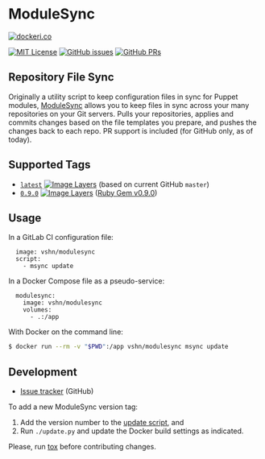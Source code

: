 ModuleSync
==========

[![dockeri.co](http://dockeri.co/image/vshn/modulesync)](https://hub.docker.com/r/vshn/modulesync/)

[![MIT License](https://img.shields.io/github/license/vshn/docker-modulesync.svg)](https://github.com/vshn/docker-modulesync/blob/master/LICENSE
) [![GitHub issues](https://img.shields.io/github/issues-raw/vshn/docker-modulesync.svg)](https://github.com/vshn/docker-modulesync/issues
) [![GitHub PRs](https://img.shields.io/github/issues-pr-raw/vshn/docker-modulesync.svg)](https://github.com/vshn/docker-modulesync/pulls)

Repository File Sync
--------------------

Originally a utility script to keep configuration files in sync for Puppet modules,
[ModuleSync](https://github.com/voxpupuli/modulesync/) allows you to keep files in
sync across your many repositories on your Git servers. Pulls your repositories,
applies and commits changes based on the file templates you prepare, and pushes the
changes back to each repo. PR support is included (for GitHub only, as of today).

Supported Tags
--------------

- [`latest`](https://github.com/vshn/docker-modulesync/blob/master/Dockerfile) [![Image Layers](
  https://img.shields.io/imagelayers/layers/vshn/modulesync/latest.svg)](https://imagelayers.io/?images=vshn/modulesync:latest
  ) (based on current GitHub `master`)
- [`0.9.0`](https://github.com/vshn/docker-modulesync/blob/master/0.9.0/Dockerfile) [![Image Layers](
  https://img.shields.io/imagelayers/layers/vshn/modulesync/0.9.0.svg)](https://imagelayers.io/?images=vshn/modulesync:0.9.0
  ) ([Ruby Gem v0.9.0](https://rubygems.org/gems/modulesync/versions/0.9.0))

Usage
-----

In a GitLab CI configuration file:

```
  image: vshn/modulesync
  script:
    - msync update
```

In a Docker Compose file as a pseudo-service:

```
  modulesync:
    image: vshn/modulesync
    volumes:
      - .:/app
```

With Docker on the command line:

```bash
$ docker run --rm -v "$PWD":/app vshn/modulesync msync update
```

Development
-----------

- [Issue tracker](https://github.com/vshn/docker-modulesync/) (GitHub)

To add a new ModuleSync version tag:

1. Add the version number to the [update script](
    https://github.com/vshn/docker-modulesync/blob/master/update.py#L9), and
1. Run `./update.py` and update the Docker build settings as indicated.

Please, run [tox](https://tox.readthedocs.io/) before contributing changes.
